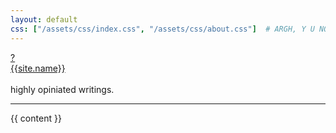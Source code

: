 ```yaml
---
layout: default
css: ["/assets/css/index.css", "/assets/css/about.css"]  # ARGH, Y U NO OVERRIDE THIS IN CHILD TEMPLATE?
---
```


<div class="header">
  <div class="contact">
    <a href="/about.html">
      ?
    </a>
  </div>

  <!-- [rss icon here] -->

  <div class="title">
    <a class="link" href="/">{{site.name}}</a>
  </div>

  <br />

  <div class="subtitle">
    highly opiniated writings.
  </div>
</div>

<hr class="divider" />

<div class="content">
  {{ content }}
</div>
